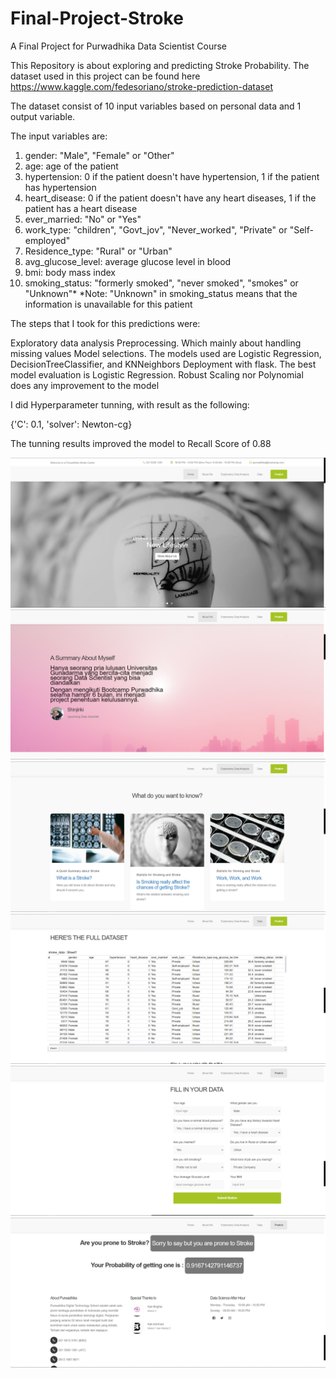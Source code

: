 # Final-Project-Stroke
A Final Project for Purwadhika Data Scientist Course

This Repository is about exploring and predicting Stroke Probability. The dataset used in this project can be found here
https://www.kaggle.com/fedesoriano/stroke-prediction-dataset

The dataset consist of 10 input variables based on personal data and 1 output variable.

The input variables are:

1) gender: "Male", "Female" or "Other"
2) age: age of the patient
3) hypertension: 0 if the patient doesn't have hypertension, 1 if the patient has hypertension
4) heart_disease: 0 if the patient doesn't have any heart diseases, 1 if the patient has a heart disease
5) ever_married: "No" or "Yes"
6) work_type: "children", "Govt_jov", "Never_worked", "Private" or "Self-employed"
7) Residence_type: "Rural" or "Urban"
8) avg_glucose_level: average glucose level in blood
9) bmi: body mass index
10) smoking_status: "formerly smoked", "never smoked", "smokes" or "Unknown"*
*Note: "Unknown" in smoking_status means that the information is unavailable for this patient

The steps that I took for this predictions were:

Exploratory data analysis
Preprocessing. Which mainly about handling missing values
Model selections. The models used are Logistic Regression, DecisionTreeClassifier, and KNNeighbors
Deployment with flask.
The best model evaluation is Logistic Regression.
Robust Scaling nor Polynomial does any improvement to the model

I did Hyperparameter tunning, with result as the following:

{'C': 0.1, 'solver': Newton-cg}

The tunning results improved the model to Recall Score of 0.88

![Screenshot](2021-04-13_020630.png)
![Screenshot](2021-04-13_020858.png)
![Screenshot](2021-04-13_020940.png)
![Screenshot](2021-04-13_021010.png)
![Screenshot](2021-04-13_021040.png)
![Screenshot](2021-04-13_021110.png)
